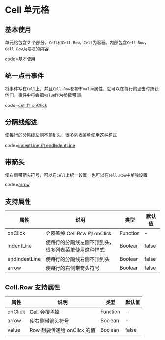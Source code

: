 # Cell 单元格

## 基本使用

单元格包含 2 个部分，`Cell`和`Cell.Row`，`Cell`为容器，内部包含`Cell.Row`，`Cell.Row`为每项的内容

code=[基本使用](cell)

## 统一点击事件

将事件写在`Cell`上，并且`Cell.Row`都带有`value`属性，就可以在每行的点击时捕获他们，事件中将会把`value`作为参数带回。

code=[cell 的 onClick](cell_click)

## 分隔线缩进

使每行的分隔线左侧不顶到头，很多列表菜单使用这种样式

code=[indentLine 和 endIndentLine](cell_indent_line)

## 带箭头

使右侧带箭头符号，可以在`Cell`上统一设置，也可以在`Cell.Row`中单独设置

code=[arrow](cell_arrow)

## 支持属性

| 属性          | 说明                                                 | 类型     | 默认值 |
| ------------- | ---------------------------------------------------- | -------- | ------ |
| onClick       | 会覆盖掉 Cell.Row 的 onClick                         | Function | -      |
| indentLine    | 使每行的分隔线左侧不顶到头，很多列表菜单使用这种样式 | Boolean  | false  |
| endIndentLine | 使每行的分隔线右侧不顶到头                           | Boolean  | false  |
| arrow         | 使每行的右侧带箭头符号                               | Boolean  | false  |

## Cell.Row 支持属性

| 属性    | 说明                        | 类型     | 默认值 |
| ------- | --------------------------- | -------- | ------ |
| onClick | Cell 会覆盖掉               | Function | -      |
| arrow   | 使右侧带箭头符号            | Boolean  | -      |
| value   | Row 想要传递给 onClick 的值 | Boolean  | false  |
